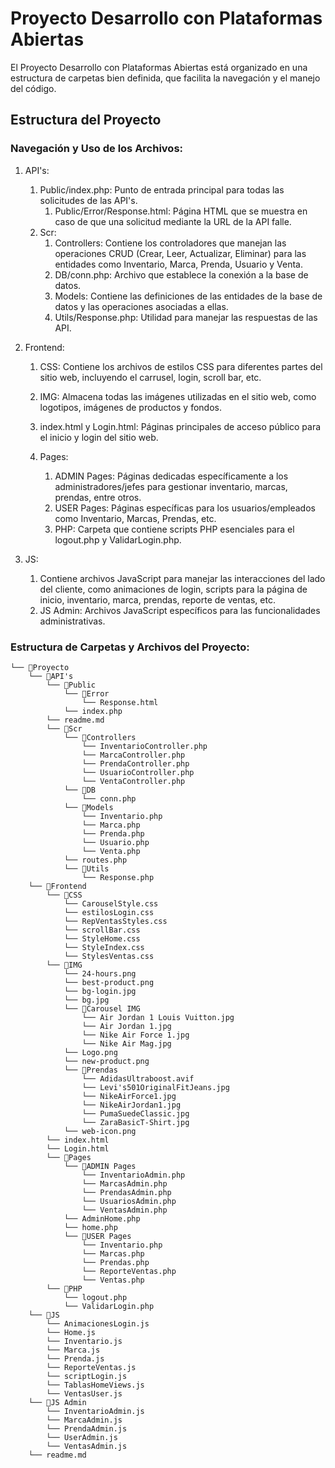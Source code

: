 # Proyecto Desarrollo con Plataformas Abiertas
El Proyecto Desarrollo con Plataformas Abiertas está organizado en una estructura de carpetas bien definida, que facilita la navegación y el manejo del código.

## Estructura del Proyecto
### Navegación y Uso de los Archivos: 
1. API's: 
    1. Public/index.php: Punto de entrada principal para todas las solicitudes de las API's.
        1. Public/Error/Response.html: Página HTML que se muestra en caso de que una solicitud mediante la URL de la API falle.
    2. Scr:
        1. Controllers: Contiene los controladores que manejan las operaciones CRUD (Crear, Leer, Actualizar, Eliminar) para las entidades como Inventario, Marca, Prenda, Usuario y Venta.
        2. DB/conn.php: Archivo que establece la conexión a la base de datos.
        3. Models: Contiene las definiciones de las entidades de la base de datos y las operaciones asociadas a ellas.
        4. Utils/Response.php: Utilidad para manejar las respuestas de las API.

2. Frontend:
    1. CSS: Contiene los archivos de estilos CSS para diferentes partes del sitio web, incluyendo el carrusel, login, scroll bar, etc.
    2. IMG: Almacena todas las imágenes utilizadas en el sitio web, como logotipos, imágenes de productos y fondos.
    3. index.html y Login.html: Páginas principales de acceso público para el inicio y login del sitio web.

    4. Pages:
        1. ADMIN Pages: Páginas dedicadas específicamente a los administradores/jefes para gestionar inventario, marcas, prendas, entre otros.
        2. USER Pages: Páginas específicas para los usuarios/empleados como Inventario, Marcas, Prendas, etc.
        3. PHP: Carpeta que contiene scripts PHP esenciales para el logout.php y ValidarLogin.php.

3. JS:
    1. Contiene archivos JavaScript para manejar las interacciones del lado del cliente, como animaciones de login, scripts para la página de inicio, inventario, marca, prendas, reporte de ventas, etc.
    2. JS Admin: Archivos JavaScript específicos para las funcionalidades administrativas. 

### Estructura de Carpetas y Archivos del Proyecto:
```
└── 📁Proyecto
    └── 📁API's
        └── 📁Public
            └── 📁Error
                └── Response.html
            └── index.php
        └── readme.md
        └── 📁Scr
            └── 📁Controllers
                └── InventarioController.php
                └── MarcaController.php
                └── PrendaController.php
                └── UsuarioController.php
                └── VentaController.php
            └── 📁DB
                └── conn.php
            └── 📁Models
                └── Inventario.php
                └── Marca.php
                └── Prenda.php
                └── Usuario.php
                └── Venta.php
            └── routes.php
            └── 📁Utils
                └── Response.php
    └── 📁Frontend
        └── 📁CSS
            └── CarouselStyle.css
            └── estilosLogin.css
            └── RepVentasStyles.css
            └── scrollBar.css
            └── StyleHome.css
            └── StyleIndex.css
            └── StylesVentas.css
        └── 📁IMG
            └── 24-hours.png
            └── best-product.png
            └── bg-login.jpg
            └── bg.jpg
            └── 📁Carousel IMG
                └── Air Jordan 1 Louis Vuitton.jpg
                └── Air Jordan 1.jpg
                └── Nike Air Force 1.jpg
                └── Nike Air Mag.jpg
            └── Logo.png
            └── new-product.png
            └── 📁Prendas
                └── AdidasUltraboost.avif
                └── Levi's501OriginalFitJeans.jpg
                └── NikeAirForce1.jpg
                └── NikeAirJordan1.jpg
                └── PumaSuedeClassic.jpg
                └── ZaraBasicT-Shirt.jpg
            └── web-icon.png
        └── index.html
        └── Login.html
        └── 📁Pages
            └── 📁ADMIN Pages
                └── InventarioAdmin.php
                └── MarcasAdmin.php
                └── PrendasAdmin.php
                └── UsuariosAdmin.php
                └── VentasAdmin.php
            └── AdminHome.php
            └── home.php
            └── 📁USER Pages
                └── Inventario.php
                └── Marcas.php
                └── Prendas.php
                └── ReporteVentas.php
                └── Ventas.php
        └── 📁PHP
            └── logout.php
            └── ValidarLogin.php
    └── 📁JS
        └── AnimacionesLogin.js
        └── Home.js
        └── Inventario.js
        └── Marca.js
        └── Prenda.js
        └── ReporteVentas.js
        └── scriptLogin.js
        └── TablasHomeViews.js
        └── VentasUser.js
    └── 📁JS Admin
        └── InventarioAdmin.js
        └── MarcaAdmin.js
        └── PrendaAdmin.js
        └── UserAdmin.js
        └── VentasAdmin.js
    └── readme.md
```

##
###
